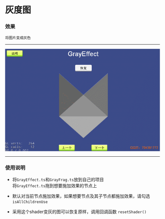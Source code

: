 # 灰度图

### 效果
`将图片变成灰色`

---

![灰度图](../../../screenshots/gray.gif)

---

### 使用说明
- 将`GrayEffect.ts`和`GrayFrag.ts`放到自己的项目  <br>将`GrayEffect.ts`拖到想要施加效果的节点上 

- 默认对当前节点施加效果，如果想要节点及其子节点都施加效果，请勾选 `isAllChildrenUse`

- 采用这个shader变灰的图可以恢复原样，调用回调函数 `resetShader()`